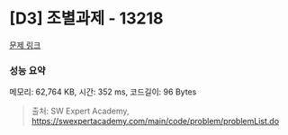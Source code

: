 # [D3] 조별과제 - 13218 

[문제 링크](https://swexpertacademy.com/main/code/problem/problemDetail.do?contestProbId=AXzjvCCq-PwDFASs) 

### 성능 요약

메모리: 62,764 KB, 시간: 352 ms, 코드길이: 96 Bytes



> 출처: SW Expert Academy, https://swexpertacademy.com/main/code/problem/problemList.do